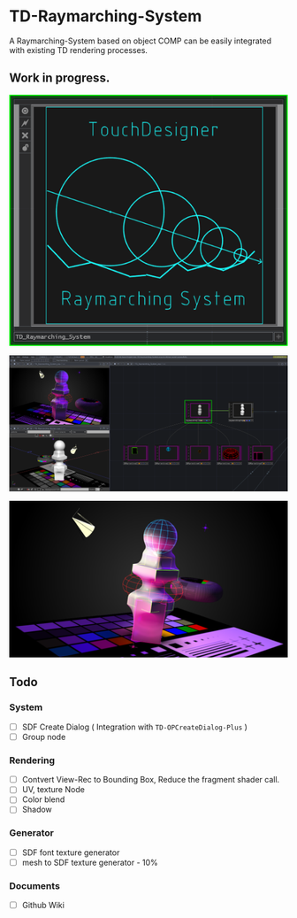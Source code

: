 # TD-Raymarching-System

A Raymarching-System based on object COMP can be easily integrated with existing TD rendering processes.
## Work in progress.

![icon](docs/img/Comp.png)



![system](docs/img/useagePW.png)

![render](docs/img/renderPW.png)

## Todo
### System
- [ ] SDF Create Dialog ( Integration with `TD-OPCreateDialog-Plus` )
- [ ] Group node
###  Rendering
- [ ] Contvert View-Rec to Bounding Box, Reduce the fragment shader call.
- [ ] UV, texture Node
- [ ] Color blend
- [ ] Shadow
### Generator
- [ ] SDF font texture generator
- [ ] mesh to SDF texture generator - 10%
### Documents
- [ ] Github Wiki